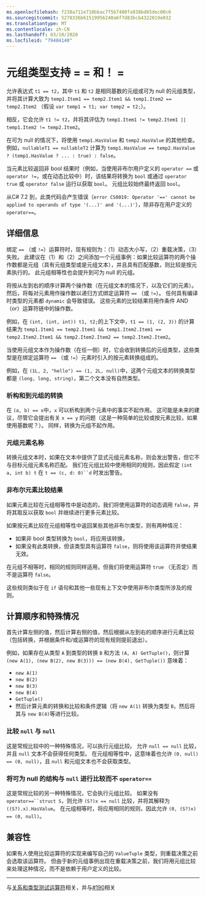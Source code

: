 ```yaml
---
ms.openlocfilehash: f238a711e710bbac7f5b7400fa938bd85dec00c6
ms.sourcegitcommit: 5278336b61519956240a6f7d83bcb4322019e032
ms.translationtype: MT
ms.contentlocale: zh-CN
ms.lasthandoff: 03/10/2020
ms.locfileid: "79484140"
---
```

# <a name="support-for--and--on-tuple-types"></a>元组类型支持 = = 和！ =

允许表达式 `t1 == t2`，其中 `t1` 和 `t2` 是相同基数的元组或可为 null 的元组类型，并将其计算大致为 `temp1.Item1 == temp2.Item1 && temp1.Item2 == temp2.Item2` （假设 `var temp1 = t1; var temp2 = t2;`）。

相反，它会允许 `t1 != t2`，并将其评估为 `temp1.Item1 != temp2.Item1 || temp1.Item2 != temp2.Item2`。

在可为 null 的情况下，将使用 `temp1.HasValue` 和 `temp2.HasValue` 的其他检查。 例如，`nullableT1 == nullableT2` 计算为 `temp1.HasValue == temp2.HasValue ? (temp1.HasValue ? ... : true) : false`。

当元素比较返回非 bool 结果时（例如，当使用非布尔用户定义的 `operator ==` 或 `operator !=`，或在动态比较中）时，该结果将转换为 `bool` 或通过 `operator true` 或 `operator false` 运行以获取 `bool`。 元组比较始终最终返回 `bool`。

从C# 7.2 到，此类代码会产生错误（`error CS0019: Operator '==' cannot be applied to operands of type '(...)' and '(...)'`），除非存在用户定义的 `operator==`。

## <a name="details"></a>详细信息

绑定 `==` （或 `!=`）运算符时，现有规则为：（1）动态大小写，（2）重载决策，（3）失败。
此建议在（1）和（2）之间添加一个元组事例：如果比较运算符的两个操作数都是元组（具有元组类型或是元组文本），并且具有匹配基数，则比较是按元素执行的。 此元组相等性也会提升到可为 null 的元组。

将按从左到右的顺序计算两个操作数（在元组文本的情况下，以及它们的元素）。 然后，将每对元素用作操作数以递归方式绑定运算符 `==` （或 `!=`）。 任何具有编译时类型的元素都 `dynamic` 会导致错误。 这些元素的比较结果将用作条件 AND （or）运算符链中的操作数。

例如，在 `(int, (int, int)) t1, t2;`的上下文中，`t1 == (1, (2, 3))` 的计算结果为 `temp1.Item1 == temp2.Item1 && temp1.Item2.Item1 == temp2.Item2.Item1 && temp2.Item2.Item2 == temp2.Item2.Item2`。

当使用元组文本作为操作数（在任一侧）时，它会收到转换后的元组类型，这些类型是在绑定运算符 `==` （或 `!=`）元素时引入的按元素转换组成的。 

例如，在 `(1L, 2, "hello") == (1, 2L, null)`中，这两个元组文本的转换类型都是 `(long, long, string)`，第二个文本没有自然类型。


### <a name="deconstruction-and-conversions-to-tuple"></a>析构和到元组的转换
在 `(a, b) == x`中，`x` 可以析构到两个元素中的事实不起作用。 这可能是未来的建议，尽管它会提出有关 `x == y` 的问题（这是一种简单的比较或按元素比较，如果使用基数呢？）。
同样，转换为元组不起作用。

### <a name="tuple-element-names"></a>元组元素名称

转换元组文本时，如果在文本中提供了显式元组元素名称，则会发出警告，但它不与目标元组元素名称匹配。
我们在元组比较中使用相同的规则，因此假定 `(int a, int b) t` 在 `t == (c, d: 0)``d` 时发出警告。

### <a name="non-bool-element-wise-comparison-results"></a>非布尔元素比较结果

如果元素比较在元组相等性中是动态的，我们将使用运算符的动态调用 `false`，并将其取反以获取 `bool` 并继续进行更多元素比较。 

如果按元素比较在元组相等性中返回某些其他非布尔类型，则有两种情况：
- 如果非 bool 类型转换为 `bool`，将应用该转换，
- 如果没有此类转换，但该类型具有运算符 `false`，则将使用该运算符并使结果无效。

在元组不相等时，相同的规则同样适用，但我们将使用运算符 `true` （无否定）而不是运算符 `false`。

这些规则类似于在 `if` 语句和其他一些现有上下文中使用非布尔类型所涉及的规则。

## <a name="evaluation-order-and-special-cases"></a>计算顺序和特殊情况
首先计算左侧的值，然后计算右侧的值，然后根据从左到右的顺序进行元素比较（包括转换，并根据条件和/或运算符的现有规则提前退出）。

例如，如果存在从类型 `A` 到类型的转换 `B` 和方法 `(A, A) GetTuple()`，则计算 `(new A(1), (new B(2), new B(3))) == (new B(4), GetTuple())` 意味着：
- `new A(1)`
- `new B(2)`
- `new B(3)`
- `new B(4)`
- `GetTuple()`
- 然后计算元素的转换和比较和条件逻辑（将 `new A(1)` 转换为类型 `B`，然后将其与 `new B(4)`等进行比较。

### <a name="comparing-null-to-null"></a>比较 `null` 与 `null`

这是常规比较中的一种特殊情况，可以执行元组比较。 允许 `null == null` 比较，并且 `null` 文本不会获得任何类型。
在元组相等性中，这意味着也允许 `(0, null) == (0, null)`，且 `null` 和元组文本也不会获取类型。

### <a name="comparing-a-nullable-struct-to-null-without-operator"></a>将可为 null 的结构与 `null` 进行比较而不 `operator==`

这是常规比较的另一种特殊情况，它会执行元组比较。
如果没有 `operator==``struct S`，则允许 `(S?)x == null` 比较，并将其解释为 `((S?).x).HasValue`。
在元组相等时，将应用相同的规则，因此允许 `(0, (S?)x) == (0, null)`。

## <a name="compatibility"></a>兼容性

如果有人使用比较运算符的实现来编写自己的 `ValueTuple` 类型，则重载决策之前会选取该运算符。 但由于新的元组事例出现在重载决策之前，我们将用元组比较来处理这种情况，而不是依赖于用户定义的比较。

----

与[关系和类型测试运算符](../../spec/expressions.md#relational-and-type-testing-operators)相关，并与[#190](https://github.com/dotnet/csharplang/issues/190)相关
